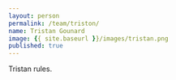 ```yaml
---
layout: person
permalink: /team/triston/
name: Tristan Gounard
image: {{ site.baseurl }}/images/tristan.png
published: true
---
```


Tristan rules. 